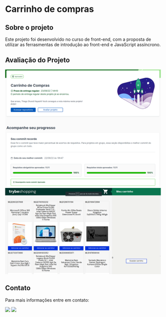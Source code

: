 <h1> Carrinho de compras </h1>

<h2> Sobre o projeto </h2>

<div> 
Este projeto foi desenvolvido no curso de front-end, com a proposta de utilizar as ferrasmentas de introdução ao front-end e JavaScript assíncrono.

</div> 

<h2> Avaliação do Projeto </h2>

<img src="images/avaliacao.png"/>

<img src="images/projeto.png"/>

<h2>Contato </h2>

<p> Para mais informações entre em contato: </p>

<div>
<a href="https://www.linkedin.com/in/thiago-hayashi-037732109/" target="_blank"><img src="https://img.shields.io/badge/-LinkedIn-%230077B5?style=for-the-badge&logo=linkedin&logoColor=white" target="_blank"></a>

<a href = "shundi_hayashi@hotmail.com">
<img src="https://img.shields.io/badge/Microsoft_Outlook-0078D4?style=for-the-badge&logo=microsoft-outlook&logoColor=white" target="_blank">
</a>
</div>